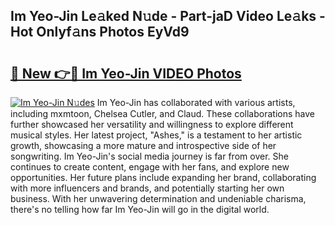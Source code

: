 ## Im Yeo-Jin Le𝚊ked N𝚞de - Part-jaD Video Le𝚊ks - Hot Onlyf𝚊ns Photos EyVd9

# <h2><a href="http://ac31759.deff.icu/?id=Im+Yeo-Jin">🔗 New 👉🔴 Im Yeo-Jin VIDEO Photos</a></h2>

[![Im Yeo-Jin N𝚞des](https://i.imgur.com/rIISA9y.gif)](http://ac31759.deff.icu/?id=Im+Yeo-Jin)
Im Yeo-Jin has collaborated with various artists, including mxmtoon, Chelsea Cutler, and Claud. These collaborations have further showcased her versatility and willingness to explore different musical styles. Her latest project, "Ashes," is a testament to her artistic growth, showcasing a more mature and introspective side of her songwriting. Im Yeo-Jin's social media journey is far from over. She continues to create content, engage with her fans, and explore new opportunities. Her future plans include expanding her brand, collaborating with more influencers and brands, and potentially starting her own business. With her unwavering determination and undeniable charisma, there's no telling how far Im Yeo-Jin will go in the digital world.
